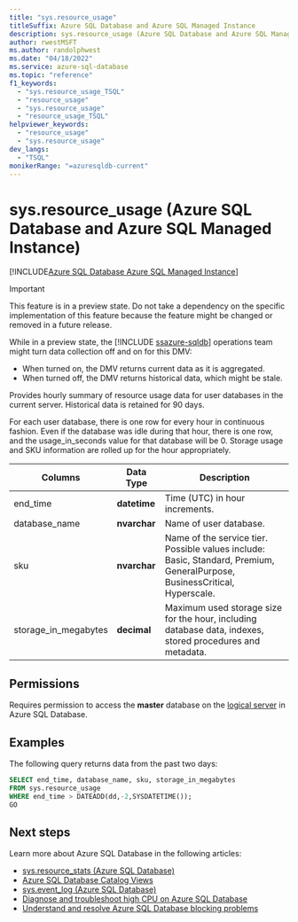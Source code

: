 ```yaml
---
title: "sys.resource_usage"
titleSuffix: Azure SQL Database and Azure SQL Managed Instance
description: sys.resource_usage (Azure SQL Database and Azure SQL Managed Instance)
author: rwestMSFT
ms.author: randolphwest
ms.date: "04/18/2022"
ms.service: azure-sql-database
ms.topic: "reference"
f1_keywords:
  - "sys.resource_usage_TSQL"
  - "resource_usage"
  - "sys.resource_usage"
  - "resource_usage_TSQL"
helpviewer_keywords:
  - "resource_usage"
  - "sys.resource_usage"
dev_langs:
  - "TSQL"
monikerRange: "=azuresqldb-current"
---
```

# sys.resource_usage (Azure SQL Database and Azure SQL Managed Instance)
[!INCLUDE[Azure SQL Database Azure SQL Managed Instance](../../includes/applies-to-version/asdb-asdbmi.md)]

    
> [!IMPORTANT]
>  This feature is in a preview state. Do not take a dependency on the specific implementation of this feature because the feature might be changed or removed in a future release.  
> 
>  While in a preview state, the [!INCLUDE [ssazure-sqldb](../../includes/ssazure-sqldb.md)] operations team might turn data collection off and on for this DMV:  
> 
>  -   When turned on, the DMV returns current data as it is aggregated.  
> -   When turned off, the DMV returns historical data, which might be stale.  
  
 Provides hourly summary of resource usage data for user databases in the current server. Historical data is retained for 90 days.  
  
 For each user database, there is one row for every hour in continuous fashion. Even if the database was idle during that hour, there is one row, and the usage_in_seconds value for that database will be 0. Storage usage and SKU information are rolled up for the hour appropriately.  
  
|Columns|Data Type|Description|  
|-------------|---------------|-----------------|  
|end_time|**datetime**|Time (UTC) in hour increments.|  
|database_name|**nvarchar**|Name of user database.|  
|sku|**nvarchar**|Name of the service tier. Possible values include: Basic, Standard, Premium, GeneralPurpose, BusinessCritical, Hyperscale. |  
|storage_in_megabytes|**decimal**|Maximum used storage size for the hour, including database data, indexes, stored procedures and metadata.|  
  
## Permissions  

Requires permission to access the **master** database on the [logical server](/azure/azure-sql/database/logical-servers) in Azure SQL Database.  

## Examples

The following query returns data from the past two days:

```sql
SELECT end_time, database_name, sku, storage_in_megabytes 
FROM sys.resource_usage
WHERE end_time > DATEADD(dd,-2,SYSDATETIME());
GO
```
  
## Next steps

Learn more about Azure SQL Database in the following articles:

- [sys.resource_stats (Azure SQL Database)](sys-resource-stats-azure-sql-database.md)
- [Azure SQL Database Catalog Views](azure-sql-database-catalog-views.md)
- [sys.event_log (Azure SQL Database)](sys-event-log-azure-sql-database.md)
- [Diagnose and troubleshoot high CPU on Azure SQL Database](/azure/azure-sql/database/high-cpu-diagnose-troubleshoot)
- [Understand and resolve Azure SQL Database blocking problems](/azure/azure-sql/database/understand-resolve-blocking)
